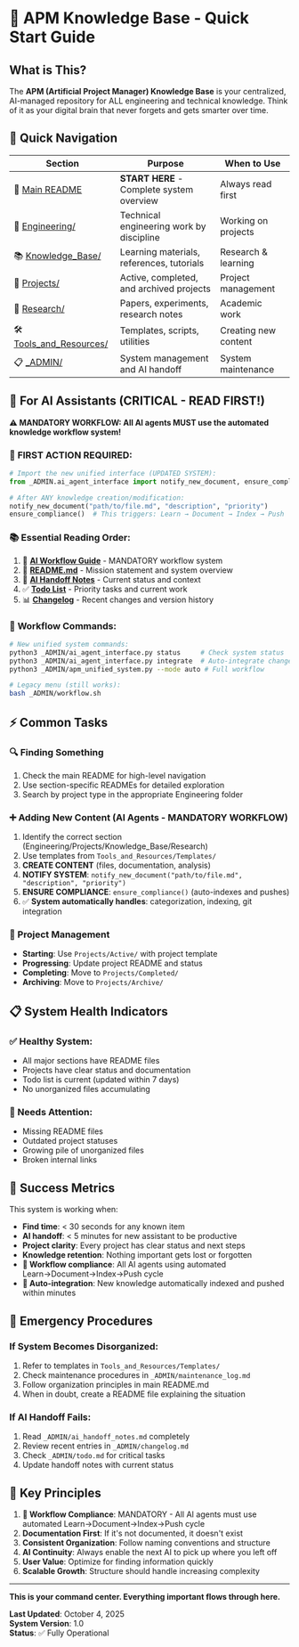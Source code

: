 # 🎯 APM Knowledge Base - Quick Start Guide

## What is This?

The **APM (Artificial Project Manager) Knowledge Base** is your centralized, AI-managed repository for ALL engineering and technical knowledge. Think of it as your digital brain that never forgets and gets smarter over time.

## 🚀 Quick Navigation

| Section | Purpose | When to Use |
|---------|---------|-------------|
| 📄 [Main README](./README.md) | **START HERE** - Complete system overview | Always read first |
| 🔧 [Engineering/](./Engineering/) | Technical engineering work by discipline | Working on projects |
| 📚 [Knowledge_Base/](./Knowledge_Base/) | Learning materials, references, tutorials | Research & learning |
| 🚀 [Projects/](./Projects/) | Active, completed, and archived projects | Project management |
| 🔬 [Research/](./Research/) | Papers, experiments, research notes | Academic work |
| 🛠️ [Tools_and_Resources/](./Tools_and_Resources/) | Templates, scripts, utilities | Creating new content |
| 📋 [_ADMIN/](./_ADMIN/) | System management and AI handoff | System maintenance |

## 🤖 For AI Assistants (CRITICAL - READ FIRST!)

**⚠️ MANDATORY WORKFLOW: All AI agents MUST use the automated knowledge workflow system!**

### 🚨 **FIRST ACTION REQUIRED:**
```python
# Import the new unified interface (UPDATED SYSTEM):
from _ADMIN.ai_agent_interface import notify_new_document, ensure_compliance

# After ANY knowledge creation/modification:
notify_new_document("path/to/file.md", "description", "priority")
ensure_compliance()  # This triggers: Learn → Document → Index → Push
```

### 📚 **Essential Reading Order:**
1. 🤖 **[AI Workflow Guide](./_ADMIN/README_AI_WORKFLOW.md)** - MANDATORY workflow system
2. 📄 **[README.md](./README.md)** - Mission statement and system overview  
3. 📝 **[AI Handoff Notes](./_ADMIN/ai_handoff_notes.md)** - Current status and context
4. ✅ **[Todo List](./_ADMIN/todo.md)** - Priority tasks and current work
5. 📊 **[Changelog](./_ADMIN/changelog.md)** - Recent changes and version history

### 🔧 **Workflow Commands:**
```bash
# New unified system commands:
python3 _ADMIN/ai_agent_interface.py status     # Check system status
python3 _ADMIN/ai_agent_interface.py integrate  # Auto-integrate changes
python3 _ADMIN/apm_unified_system.py --mode auto # Full workflow

# Legacy menu (still works):
bash _ADMIN/workflow.sh
```

## ⚡ Common Tasks

### 🔍 Finding Something
1. Check the main README for high-level navigation
2. Use section-specific READMEs for detailed exploration
3. Search by project type in the appropriate Engineering folder

### ➕ Adding New Content (AI Agents - MANDATORY WORKFLOW)
1. Identify the correct section (Engineering/Projects/Knowledge_Base/Research)
2. Use templates from `Tools_and_Resources/Templates/`  
3. **CREATE CONTENT** (files, documentation, analysis)
4. **NOTIFY SYSTEM**: `notify_new_document("path/to/file.md", "description", "priority")`
5. **ENSURE COMPLIANCE**: `ensure_compliance()` (auto-indexes and pushes)
6. ✅ **System automatically handles**: categorization, indexing, git integration

### 🔄 Project Management
- **Starting**: Use `Projects/Active/` with project template
- **Progressing**: Update project README and status
- **Completing**: Move to `Projects/Completed/`
- **Archiving**: Move to `Projects/Archive/`

## 📋 System Health Indicators

### ✅ Healthy System:
- All major sections have README files
- Projects have clear status and documentation
- Todo list is current (updated within 7 days)
- No unorganized files accumulating

### 🚨 Needs Attention:
- Missing README files
- Outdated project statuses
- Growing pile of unorganized files
- Broken internal links

## 🎯 Success Metrics

This system is working when:
- **Find time**: < 30 seconds for any known item
- **AI handoff**: < 5 minutes for new assistant to be productive  
- **Project clarity**: Every project has clear status and next steps
- **Knowledge retention**: Nothing important gets lost or forgotten
- **🤖 Workflow compliance**: All AI agents using automated Learn→Document→Index→Push cycle
- **🚀 Auto-integration**: New knowledge automatically indexed and pushed within minutes

## 🔧 Emergency Procedures

### If System Becomes Disorganized:
1. Refer to templates in `Tools_and_Resources/Templates/`
2. Check maintenance procedures in `_ADMIN/maintenance_log.md`
3. Follow organization principles in main README.md
4. When in doubt, create a README file explaining the situation

### If AI Handoff Fails:
1. Read `_ADMIN/ai_handoff_notes.md` completely
2. Review recent entries in `_ADMIN/changelog.md`
3. Check `_ADMIN/todo.md` for critical tasks
4. Update handoff notes with current status

## 🌟 Key Principles

1. **🤖 Workflow Compliance**: MANDATORY - All AI agents must use automated Learn→Document→Index→Push cycle
2. **Documentation First**: If it's not documented, it doesn't exist
3. **Consistent Organization**: Follow naming conventions and structure
4. **AI Continuity**: Always enable the next AI to pick up where you left off
5. **User Value**: Optimize for finding information quickly
6. **Scalable Growth**: Structure should handle increasing complexity

---

**This is your command center. Everything important flows through here.**

**Last Updated**: October 4, 2025  
**System Version**: 1.0  
**Status**: ✅ Fully Operational